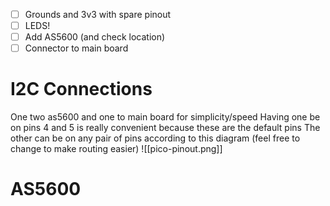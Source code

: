 - [ ] Grounds and 3v3 with spare pinout
- [ ] LEDS!
- [ ] Add AS5600 (and check location)
- [ ] Connector to main board

# I2C Connections
One two as5600 and one to main board for simplicity/speed
Having one be on pins 4 and 5 is really convenient because these are the default pins
The other can be on any pair of pins according to this diagram (feel free to change to make routing easier)
![[pico-pinout.png]]
# AS5600